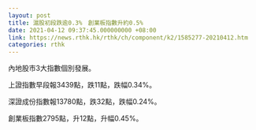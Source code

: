 ```yaml
---
layout: post
title: 滬股初段跌逾0.3%　創業板指數升約0.5%
date: 2021-04-12 09:37:45.000000000 +08:00
link: https://news.rthk.hk/rthk/ch/component/k2/1585277-20210412.htm
categories: rthk
---
```


內地股市3大指數個別發展。

上證指數早段報3439點，跌11點，跌幅0.34%。

深證成份指數報13780點，跌32點，跌幅0.24%。

創業板指數2795點，升12點，升幅0.45%。
